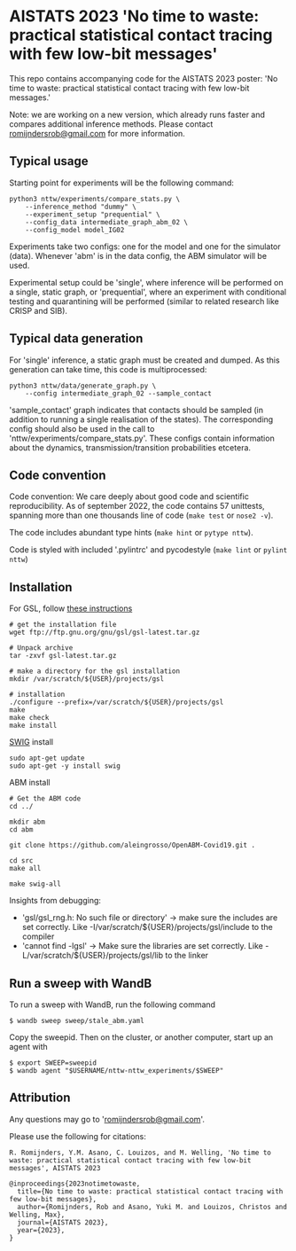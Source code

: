 # AISTATS 2023 'No time to waste: practical statistical contact tracing with few low-bit messages'

This repo contains accompanying code for the AISTATS 2023 poster:
'No time to waste: practical statistical contact tracing with few low-bit messages.'


Note: we are working on a new version, which already runs faster and compares additional inference methods. Please contact romijndersrob@gmail.com for more information.

## Typical usage

Starting point for experiments will be the following command:

```
python3 nttw/experiments/compare_stats.py \
    --inference_method "dummy" \
    --experiment_setup "prequential" \
    --config_data intermediate_graph_abm_02 \
    --config_model model_IG02
```

Experiments take two configs: one for the model and one for the simulator (data).
Whenever 'abm' is in the data config, the ABM simulator will be used.

Experimental setup could be 'single', where inference will be performed on a single, static graph, or 'prequential',
where an experiment with conditional testing and quarantining will be performed (similar to related research like CRISP and SIB).

## Typical data generation
For 'single' inference, a static graph must be created and dumped. As this generation can take time, this code is
multiprocessed:

```
python3 nttw/data/generate_graph.py \
    --config intermediate_graph_02 --sample_contact
```

'sample_contact' graph indicates that contacts should be sampled (in addition to running a single realisation of the states).
The corresponding config should also be used in the call to 'nttw/experiments/compare_stats.py'. These configs contain
information about the dynamics, transmission/transition probabilities etcetera.

## Code convention

Code convention: We care deeply about good code and scientific reproducibility. As of september 2022, the code contains
57 unittests, spanning more than one thousands line of code (`make test` or `nose2 -v`).

The code includes abundant type hints (`make hint` or `pytype nttw`).

Code is styled with included '.pylintrc' and pycodestyle (`make lint` or `pylint nttw`)

## Installation

For GSL, follow [these instructions](https://coral.ise.lehigh.edu/jild13/2016/07/11/hello/)

```
# get the installation file
wget ftp://ftp.gnu.org/gnu/gsl/gsl-latest.tar.gz

# Unpack archive
tar -zxvf gsl-latest.tar.gz

# make a directory for the gsl installation
mkdir /var/scratch/${USER}/projects/gsl

# installation
./configure --prefix=/var/scratch/${USER}/projects/gsl
make
make check
make install
```

[SWIG](https://www.swig.org/) install
```
sudo apt-get update
sudo apt-get -y install swig
```

ABM install
```
# Get the ABM code
cd ../

mkdir abm
cd abm

git clone https://github.com/aleingrosso/OpenABM-Covid19.git .

cd src
make all

make swig-all
```

Insights from debugging:
  * 'gsl/gsl_rng.h: No such file or directory' -> make sure the includes are set correctly. Like -I/var/scratch/${USER}/projects/gsl/include to the compiler
  * 'cannot find -lgsl' -> Make sure the libraries are set correctly. Like -L/var/scratch/${USER}/projects/gsl/lib to the linker


## Run a sweep with WandB
To run a sweep with WandB, run the following command

```
$ wandb sweep sweep/stale_abm.yaml
```

Copy the sweepid. Then on the cluster, or another computer, start up an agent with

```
$ export SWEEP=sweepid
$ wandb agent "$USERNAME/nttw-nttw_experiments/$SWEEP"
```


## Attribution

Any questions may go to 'romijndersrob@gmail.com'.

Please use the following for citations:

```
R. Romijnders, Y.M. Asano, C. Louizos, and M. Welling, 'No time to waste: practical statistical contact tracing with few low-bit messages', AISTATS 2023
```

```
@inproceedings{2023notimetowaste,
  title={No time to waste: practical statistical contact tracing with few low-bit messages},
  author={Romijnders, Rob and Asano, Yuki M. and Louizos, Christos and Welling, Max},
  journal={AISTATS 2023},
  year={2023},
}
```